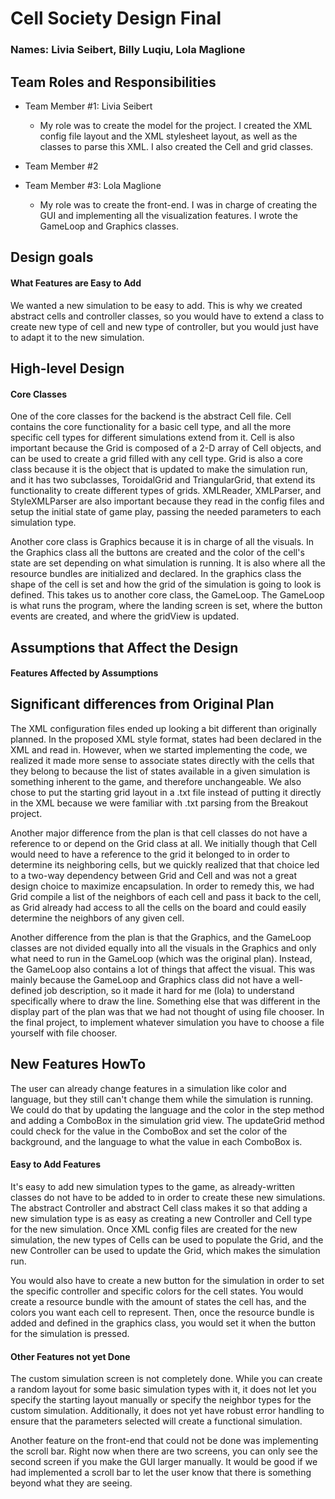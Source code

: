 # Cell Society Design Final
### Names: Livia Seibert, Billy Luqiu, Lola Maglione

## Team Roles and Responsibilities

 * Team Member #1: Livia Seibert

    * My role was to create the model for the project. I created the XML config file layout
    and the XML stylesheet layout, as well as the classes to parse this XML. I also created
      the Cell and grid classes.

 * Team Member #2

 * Team Member #3: Lola Maglione
    
    * My role was to create the front-end. I was in charge of creating the GUI and implementing all the 
    visualization features. I wrote the GameLoop and Graphics classes. 


## Design goals

#### What Features are Easy to Add

We wanted a new simulation to be easy to add. This is why we created abstract cells and controller classes, 
so you would have to extend a class to create new type of cell and new type of controller, but you would just 
have to adapt it to the new simulation. 

## High-level Design

#### Core Classes

One of the core classes for the backend is the abstract Cell file. Cell contains the core
functionality for a basic cell type, and all the more specific cell types for different
simulations extend from it. Cell is also important because the Grid is composed of a 2-D
array of Cell objects, and can be used to create a grid filled with any cell type. Grid
is also a core class because it is the object that is updated to make the simulation run,
and it has two subclasses, ToroidalGrid and TriangularGrid, that extend its functionality
to create different types of grids. XMLReader, XMLParser, and StyleXMLParser are also important
because they read in the config files and setup the initial state of game play, passing the
needed parameters to each simulation type.

Another core class is Graphics because it is in charge of all the visuals. In the Graphics 
class all the buttons are created and the color of the cell's state are set depending on what 
simulation is running. It is also where all the resource bundles are initialized and declared. 
In the graphics class the shape of the cell is set and how the grid of the simulation is going to 
look is defined. This takes us to another core class, the GameLoop. The GameLoop is what runs the 
program, where the landing screen is set, where the button events are created, and where the gridView is
updated. 

## Assumptions that Affect the Design

#### Features Affected by Assumptions


## Significant differences from Original Plan

The XML configuration files ended up looking a bit different than originally planned. In
the proposed XML style format, states had been declared in the XML and read in. However,
when we started implementing the code, we realized it made more sense to associate states
directly with the cells that they belong to because the list of states available in a given
simulation is something inherent to the game, and therefore unchangeable. We also chose to
put the starting grid layout in a .txt file instead of putting it directly in the XML because
we were familiar with .txt parsing from the Breakout project.

Another major difference from the plan is that cell classes do not have a reference to or
depend on the Grid class at all. We initially though that Cell would need to have a reference
to the grid it belonged to in order to determine its neighboring cells, but we quickly realized
that that choice led to a two-way dependency between Grid and Cell and was not a great design
choice to maximize encapsulation. In order to remedy this, we had Grid compile a list of the
neighbors of each cell and pass it back to the cell, as Grid already had access to all the cells
on the board and could easily determine the neighbors of any given cell.

Another difference from the plan is that the Graphics, and the GameLoop classes are not divided equally
into all the visuals in the Graphics and only what need to run in the GameLoop (which was the original
plan). Instead, the GameLoop also contains a lot of things that affect the visual. This was mainly because
the GameLoop and Graphics class did not have a well-defined job description, so it made it hard for me (lola)
to understand specifically where to draw the line. Something else that was different in the display part of the plan
was that we had not thought of using file chooser. In the final project, to implement whatever simulation you 
have to choose a file yourself with file chooser. 

## New Features HowTo

The user can already change features in a simulation like color and language, but they still can't change them while the
simulation is running. We could do that by updating the language and the color in the step method and adding a ComboBox
in the simulation grid view. The updateGrid method could check for the value in the ComboBox and set the color of the
background, and the language to what the value in each ComboBox is. 

#### Easy to Add Features

It's easy to add new simulation types to the game, as already-written classes do not have to be added
to in order to create these new simulations. The abstract Controller and abstract Cell class makes it
so that adding a new simulation type is as easy as creating a new Controller and Cell type for the new
simulation. Once XML config files are created for the new simulation, the new types of Cells can be used
to populate the Grid, and the new Controller can be used to update the Grid, which makes the simulation run.

You would also have to create a new button for the simulation in order to set the specific controller and specific
colors for the cell states. You would create a resource bundle with the amount of states the cell has, and the colors
you want each cell to represent. Then, once the resource bundle is added and defined in the graphics class, you would set
it when the button for the simulation is pressed. 

#### Other Features not yet Done

The custom simulation screen is not completely done. While you can create a random layout for some basic
simulation types with it, it does not let you specify the starting layout manually or specify the neighbor
types for the custom simulation. Additionally, it does not yet have robust error handling to ensure that
the parameters selected will create a functional simulation.


Another feature on the front-end that could not be done was implementing the scroll bar. Right now when there are
two screens, you can only see the second screen if you make the GUI larger manually. It would be good if we had 
implemented a scroll bar to let the user know that there is something beyond what they are seeing. 

